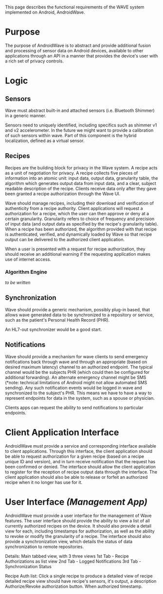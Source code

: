 This page describes the functional requirements of the WAVE system implemented on Android, AndroidWave.

# Purpose

The purpose of AndroidWave is to abstract and provide additional fusion and
processing of sensor data on Android devices, available to other applications
through an API in a manner that provides the device's user with a rich set of
privacy controls.

# Logic

## Sensors

Wave must abstract built-in and attached sensors (i.e. Bluetooth Shimmer) in a
generic manner.

Sensors need to uniquely identified, including specifics such as shimmer v1
and v2 accelerometer. In the future we might want to provide a calibration of
such sensors within wave. Part of this component is the hybrid localization,
defined as a virtual sensor.

## Recipes

Recipes are the building block for privacy in the Wave system. A recipe acts
as a unit of negotiation for privacy. A recipe collects five pieces of
information into an atomic unit: input data, output data, granularity table,
the algorithm which generates output data from input data, and a clear,
subject readable description of the recipe. Clients receive data only after
they gave been granted a recipe authorization through the Wave UI.

Wave should manage recipes, including their download and verification of
authenticity from a recipe authority. Client applications will request a
authorization for a recipe, which the user can then approve or deny at a
certain granularity. Granularity refers to choice of frequency and precision
of input data (and output data as specified by the recipe's granularity
table).  When a recipe has been authorized, the algorithm provided with that
recipe is authenticated, verified, and dynamically loaded by Wave so that
recipe output can be delivered to the authorized client application.

When a user is presented with a request for recipe authorization, they should
receive an additional warning if the requesting application makes use of
internet access.

### Algorithm Engine

_to be written_

## Synchronization

Wave should provide a generic mechanism, possibly plug-in based, that allows
wave generated data to be synchronized to a repository or service, such as the
patient's Personal Health Record (PHR).

An HL7-out synchronizer would be a good start.

## Notifications

Wave should provide a mechanism for wave clients to send emergency
notifications back through wave and through an appropriate (based on desired
maximum latency) channel to an authorized endpoint. The typical channel would
be the subjects PHR (which could then be configured for additional
forwarding). An alternate emergency channel might be SMS (*note: technical
limitations of Android might not allow automated SMS sending). Any such
notification events would be logged in wave and synchronized to the subject's
PHR. This means we have to have a way to represent endpoints for data in the
system, such as a spouse or physician.

Clients apps can request the ability to send notifications to particular
endpoints.

# Client Application Interface

AndroidWave must provide a service and corresponding interface available to
client applications. Through this interface, the client application should be
able to request authorization for a given recipe (based on a recipe unique ID
and version), and in turn receive notification that the request has been
confirmed or denied. The interface should allow the client application to
register for the reception of recipe output data through the interface. The
client application should also be able to release or forfeit an authorized
recipe when it no longer has use for it.

# User Interface _(Management App)_

AndroidWave must provide a user interface for the management of Wave features.
The user interface should provide the ability to view a list of all currently
authorized recipes on the device. It should also provide a detail view for
each, including timestamps for authorization, as well as the ability to revoke
or modify the granularity of a recipe. The interface should also provide a
synchronization view, which details the status of data synchronization to
remote repositories.

Details:
Main tabbed view, with 3 three views
1st Tab - Recipe Authorizations as list view
2nd Tab - Logged Notifications
3rd Tab - Synchronization Status

Recipe Auth list: Click a single recipe to produce a detailed view of recipe
detailed recipe view should have recipe's sensors, it's output, a description
Authorize/Revoke authorization button.  When authorized timestamp.
